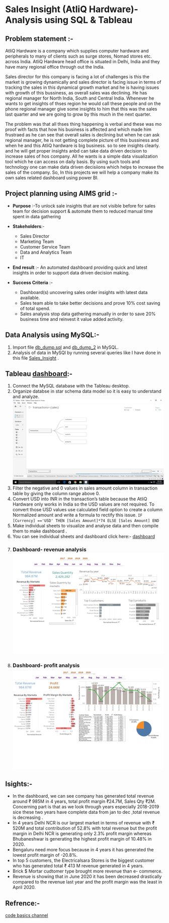 # Sales Insight (AtliQ Hardware)- Analysis using SQL & Tableau 
## Problem statement :-
AtliQ Hardware is a company which supplies computer hardware and peripherals to many of clients such as surge stores, Nomad stores etc. across India. AtliQ Hardware head office is situated in Delhi, India and they have many regional office through out the India.

Sales director for this company is facing a lot of challenges is this the market is growing dynamically and sales director is facing issue in terms of tracking the sales in this dynamical growth market and he is having issues with growth of this bussiness, as overall sales was declining. He has regional manager for North India, South and Central India. Whenever he wants to get insights of thses region he would call these people and on the phone regional manager give some insights to him that this was the sales last quarter and we are going to grow by this much in the next quarter.

The problem was that all thses thing happening is verbal and these was mo proof with facts that how his business is affected and which made him frustraed as he can see that overall sales is declining but when he can ask regional manager, he is not getting complete picture of this bussiness and when he and this AtliQ hardware is big business. so to see insights clearly. and he will get proper insights anbd can take data driven decision to increase sales of hos company. All he wants is a simple data visualization tool which he can access on daily basis. By using such tools and technology one can make data driven decisiions which helps to increase the sales of the company. So, In this projects we will help a company make its own sales related dashboard using power BI.

## Project planning using AIMS grid :-
* **Purpose**  :-To unlock sale insights that are not visible before for sales team for decision support & automate them to reduced 
                       manual time spent in data gathering

* **Stakeholders**:-
  * Sales Director
  * Marketing Team
  * Customer Service Team
  * Data and Analytics Team
  * IT

* **End result** :- An automated dashboard providing quick and latest insights in order to support data driven decision making.

* **Success Criteria** :-
    * Dashboard(s) uncovering sales order insights with latest data available.
    * Sales team able to take better decisions and prove 10% cost saving of total spend.
    * Sales analysis stop data gathering manually in order to save 20% business time and reinvest it value added activity.

## Data Analysis using MySQL:-
1. Import file [db_dump.sql](https://github.com/Gunjan8/Sales_Insight_AtliQ_hardware/blob/main/db_dump.sql)  and [db_dump_2](https://github.com/Gunjan8/Sales_Insight_AtliQ_hardware/blob/main/db_dump_version_2%20(1).sql) in MySQL.
2. Analysis of data in MySQl by running several queries like I have done in this file [Sales_Insight](https://github.com/Gunjan8/Sales_Insight_AtliQ_hardware/blob/main/SalesInsight.sql) .

## Tableau [dashboard](https://public.tableau.com/app/profile/gunjan.chandak/viz/Sales_Insight_AtliQ_hardware/Dashboard-Profitanalysis):-
1. Connect the MySQL database with the Tableau desktop.
2. Organize  databse in star schema data model so it is easy to understand and analyze. ![Alt text](https://github.com/Gunjan8/Sales_Insight_AtliQ_hardware/blob/main/images/Screenshot%20(26).png)
3. Filter the negative and 0 values in sales amount column in transaction table by giving the column range above 0.
4. Convert USD into INR in the transaction’s table because the AtliQ Hardware only works in India so the USD values are not required. To convert those USD values use calculated field option to create a column Normalized amount and write a formula to rectify this issue. `IF [Currency] =='USD' THEN [Sales Amount]*74 ELSE [Sales Amount] END`
5. Make individual sheets to visualize and analyse data and then compile them to make dashboard .
6. You can see individual sheets and dashboard click here:- [dashboard](https://public.tableau.com/app/profile/gunjan.chandak/viz/Sales_Insight_AtliQ_hardware/Dashboard-Profitanalysis)
7. ### Dashboard- revenue analysis ![Alt text](https://github.com/Gunjan8/Sales_Insight_AtliQ_hardware/blob/main/images/Dashboard%20-revenue%20analysis.png)
8. ### Dashboard- profit analysis ![Alt text](https://github.com/Gunjan8/Sales_Insight_AtliQ_hardware/blob/main/images/Dashboard%20-%20Profit%20analysis.png)

## Isights:-
* In the dashboard, we can see company has generated total revenue around ₹ 985M in 4 years, total profit margin ₹24.7M,  Sales Qty ₹2M. Concerning part is that as we look through years especially 2018-2019 sice these two years have complete data from jan to dec ,total revenue is decreasing  .
* In 4 years Delhi NCR is our largest market in terms of revenue with ₹ 520M and total contribution of 52.8% with total revenue but the profit margin in Delhi NCR is generating only 2.3% profit margin whereas Bhubaneshwar is generating the highest profit margin of 10.48% in 2020. 
* Bengaluru need more focus because in 4 years it has generated the lowest profit margin of -20.8%.
* In  top 5 customers, the Electricalsara Stores is the biggest customer who has generated total ₹ 413 M revenue generated in 4 years.
* Brick $ Mortar cudtomer type brought more revenue than e- commerce.
* Revenue is showing that in June 2020 it has been decreased drastically compared to the revenue last year and the profit margin was the least in April 2020.

## Refrence:-
[code basics channel ](https://www.youtube.com/watch?v=CCNd2fUfFkk&list=PLeo1K3hjS3usDI9XeUgjNZs6VnE0meBrL)



      
    
   
              
